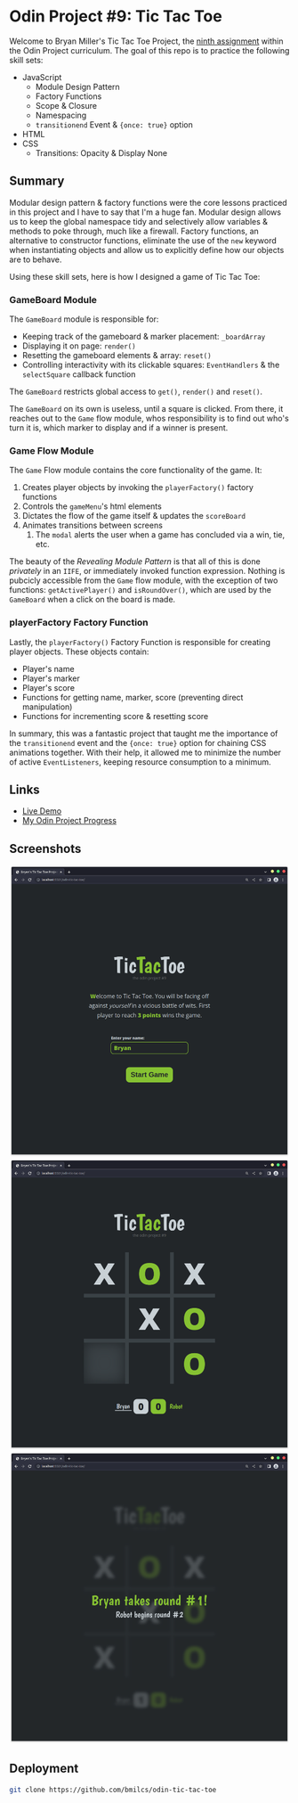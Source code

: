 # Odin Project #9: Tic Tac Toe

Welcome to Bryan Miller's Tic Tac Toe Project, the [ninth assignment](https://www.theodinproject.com/lessons/node-path-javascript-tic-tac-toe) within the Odin Project curriculum. The goal of this repo is to practice the following skill sets:

- JavaScript
  - Module Design Pattern
  - Factory Functions
  - Scope & Closure
  - Namespacing
  - `transitionend` Event & `{once: true}` option
- HTML
- CSS
  - Transitions: Opacity & Display None

## Summary

Modular design pattern & factory functions were the core lessons practiced in this project and I have to say that I'm a huge fan. Modular design allows us to keep the global namespace tidy and selectively allow variables & methods to poke through, much like a firewall. Factory functions, an alternative to constructor functions, eliminate the use of the `new` keyword when instantiating objects and allow us to explicitly define how our objects are to behave.

Using these skill sets, here is how I designed a game of Tic Tac Toe:

### GameBoard Module

The `GameBoard` module is responsible for:

- Keeping track of the gameboard & marker placement: `_boardArray`
- Displaying it on page: `render()`
- Resetting the gameboard elements & array: `reset()`
- Controlling interactivity with its clickable squares: `EventHandlers` & the `selectSquare` callback function

The `GameBoard` restricts global access to `get()`, `render()` and `reset()`.

The `GameBoard` on its own is useless, until a square is clicked. From there, it reaches out to the `Game` flow module, whos responsibility is to find out who's turn it is, which marker to display and if a winner is present.

### Game Flow Module

The `Game` Flow module contains the core functionality of the game. It:

1. Creates player objects by invoking the `playerFactory()` factory functions
2. Controls the `gameMenu`'s html elements
3. Dictates the flow of the game itself & updates the `scoreBoard`
4. Animates transitions between screens
   1. The `modal` alerts the user when a game has concluded via a win, tie, etc.

The beauty of the _Revealing Module Pattern_ is that all of this is done _privately_ in an `IIFE`, or immediately invoked function expression. Nothing is pubcicly accessible from the `Game` flow module, with the exception of two functions: `getActivePlayer()` and `isRoundOver()`, which are used by the `GameBoard` when a click on the board is made.

### playerFactory Factory Function

Lastly, the `playerFactory()` Factory Function is responsible for creating player objects. These objects contain:

- Player's name
- Player's marker
- Player's score
- Functions for getting name, marker, score (preventing direct manipulation)
- Functions for incrementing score & resetting score

In summary, this was a fantastic project that taught me the importance of the `transitionend` event and the `{once: true}` option for chaining CSS animations together. With their help, it allowed me to minimize the number of active `EventListeners`, keeping resource consumption to a minimum.

## Links

- [Live Demo](https://bmilcs.github.io/odin-tic-tac-toe/)
- [My Odin Project Progress](https://github.com/bmilcs/odin-project)

## Screenshots

![Screenshot #1](images/screenshot1.png)
![Screenshot #2](images/screenshot2.png)
![Screenshot #3](images/screenshot3.png)

## Deployment

```sh
git clone https://github.com/bmilcs/odin-tic-tac-toe
```
